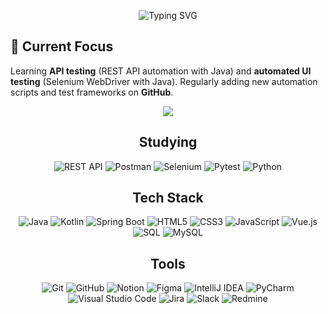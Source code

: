 <p align="center">
    <img src="https://readme-typing-svg.demolab.com/?center=true&vCenter=true&lines=Hello;I%27m+Seonggon;I%27m+studying+test+automation." alt="Typing SVG" />
</p>

## 🚀 Current Focus
Learning **API testing** (REST API automation with Java) and **automated UI testing** (Selenium WebDriver with Java). Regularly adding new automation scripts and test frameworks on **GitHub**.
<p align="center">
  <img src="https://streak-stats.demolab.com/?user=ilsan4509&theme=dark" />
</p>
<h2 align="center">Studying</h2>
<p align="center">
    <img src="https://img.shields.io/badge/REST%20API-%2385EA2D?style=for-the-badge&logo=swagger&logoColor=black" alt="REST API" />
    <img src="https://img.shields.io/badge/Postman-%23FF6C37?style=for-the-badge&logo=postman&logoColor=white" alt="Postman" />
    <img src="https://img.shields.io/badge/Selenium-%2343B02A?style=for-the-badge&logo=selenium&logoColor=white" alt="Selenium" />
    <img src="https://img.shields.io/badge/Pytest-%23FFFFFF?style=for-the-badge&logo=pytest&logoColor=%232F9FE3" alt="Pytest" />
    <img src="https://img.shields.io/badge/Python-%233670A0?style=for-the-badge&logo=python&logoColor=%23FFDD54" alt="Python" />
</p>

<h2 align="center">Tech Stack</h2>
<p align="center">
    <img src="https://img.shields.io/badge/Java-%23ED8B00?style=for-the-badge&logo=openjdk&logoColor=white" alt="Java" />
    <img src="https://img.shields.io/badge/Kotlin-%237F52FF?style=for-the-badge&logo=kotlin&logoColor=white" alt="Kotlin" />
    <img src="https://img.shields.io/badge/Spring%20Boot-%236DB33F?style=for-the-badge&logo=springboot&logoColor=white" alt="Spring Boot" />
    <img src="https://img.shields.io/badge/HTML5-%23E34F26?style=for-the-badge&logo=html5&logoColor=white" alt="HTML5" />
    <img src="https://img.shields.io/badge/CSS3-%231572B6?style=for-the-badge&logo=css3&logoColor=white" alt="CSS3" />
    <img src="https://img.shields.io/badge/JavaScript-%23323330?style=for-the-badge&logo=javascript&logoColor=%23F7DF1E" alt="JavaScript" />
    <img src="https://img.shields.io/badge/Vue.js-%2335495E?style=for-the-badge&logo=vuedotjs&logoColor=%234FC08D" alt="Vue.js" />
    <img src="https://img.shields.io/badge/SQL-%23336791?style=for-the-badge&logo=database&Color=white" alt="SQL" />
    <img src="https://img.shields.io/badge/MySQL-%234479A1?style=for-the-badge&logo=mysql&logoColor=white" alt="MySQL" />
</p>

<h2 align="center">Tools</h2>
<p align="center">
  <img src="https://img.shields.io/badge/Git-%23F05033?style=for-the-badge&logo=git&logoColor=white" alt="Git" />
  <img src="https://img.shields.io/badge/GitHub-%23121011?style=for-the-badge&logo=github&logoColor=white" alt="GitHub" />
  <img src="https://img.shields.io/badge/Notion-%23000000?style=for-the-badge&logo=notion&logoColor=white" alt="Notion" />
  <img src="https://img.shields.io/badge/Figma-%23F24E1E?style=for-the-badge&logo=figma&logoColor=white" alt="Figma" />
  <img src="https://img.shields.io/badge/IntelliJ%20IDEA-%23000000?style=for-the-badge&logo=intellij-idea&logoColor=white" alt="IntelliJ IDEA" />
  <img src="https://img.shields.io/badge/PyCharm-%23000000?style=for-the-badge&logo=pycharm&logoColor=white" alt="PyCharm" />
  <img src="https://img.shields.io/badge/Visual%20Studio-%230078D7?style=for-the-badge&logo=Visual-Studio&logoColor=white" alt="Visual Studio Code" />
  <img src="https://img.shields.io/badge/Jira-%230A0FFF?style=for-the-badge&logo=jira&logoColor=white" alt="Jira" />
  <img src="https://img.shields.io/badge/Slack-%234A154B?style=for-the-badge&logo=slack&logoColor=white" alt="Slack" />
  <img src="https://img.shields.io/badge/Redmine-%23B32024?style=for-the-badge&logo=redmine&logoColor=white" alt="Redmine" />
</p>
